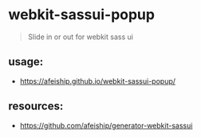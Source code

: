 # webkit-sassui-popup
> Slide in or out for webkit sass ui

## usage:
+ https://afeiship.github.io/webkit-sassui-popup/

## resources:
+ https://github.com/afeiship/generator-webkit-sassui
